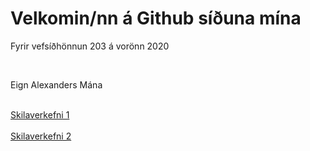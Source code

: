 <html>
    <head>
            <link rel="stylesheet" href="efnisyfirlit/efnisyfirlit.css.css">
    </head>
    <body>
        <h1>Velkomin/nn á Github síðuna mína</h1>
        <p>Fyrir vefsíðhönnun 203 á vorönn 2020</p>
            <br>
            <p>Eign Alexanders Mána</p>
            <br>
                <a href="https://github.com/Alexander-Mani/verkefni1">Skilaverkefni 1</a>
            <br>
            <br>
                <a href="index.html">Skilaverkefni 2</a>
        
   </body>
</html>




